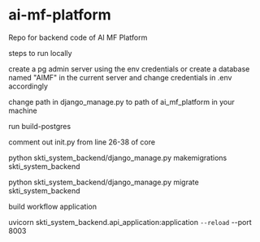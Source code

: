 # ai-mf-platform

Repo for backend code of AI MF Platform

steps to run locally 

create a pg admin server using the env credentials or create a database named "AIMF" in the current server and change credentials in .env accordingly

change path in django_manage.py to path of ai_mf_platform in your machine

run build-postgres

comment out init.py from line 26-38 of core

python skti_system_backend/django_manage.py makemigrations skti_system_backend 

python skti_system_backend/django_manage.py migrate skti_system_backend 

build workflow application

uvicorn skti_system_backend.api_application:application `
  --reload `
  --port 8003
